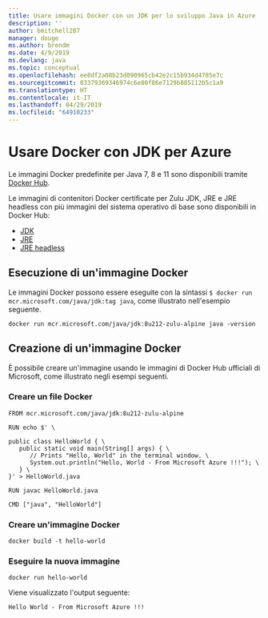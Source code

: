 ```yaml
---
title: Usare immagini Docker con un JDK per lo sviluppo Java in Azure
description: ''
author: bmitchell287
manager: douge
ms.author: brendm
ms.date: 4/9/2019
ms.devlang: java
ms.topic: conceptual
ms.openlocfilehash: ee8df2a08b23d090965cb42e2c15b934d4785e7c
ms.sourcegitcommit: 03379369346974c6e80f86e7129b885112b5c1a9
ms.translationtype: HT
ms.contentlocale: it-IT
ms.lasthandoff: 04/29/2019
ms.locfileid: "64910233"
---
```

# <a name="use-docker-with-a-jdk-for-azure"></a>Usare Docker con JDK per Azure 

Le immagini Docker predefinite per Java 7, 8 e 11 sono disponibili tramite [Docker Hub](https://hub.docker.com/_/microsoft-java-se).

Le immagini di contenitori Docker certificate per Zulu JDK, JRE e JRE headless con più immagini del sistema operativo di base sono disponibili in Docker Hub:

* [JDK](https://hub.docker.com/_/microsoft-java-jdk)
* [JRE](https://hub.docker.com/_/microsoft-java-jre)
* [JRE headless](https://hub.docker.com/_/microsoft-java-jre-headless)

## <a name="running-a-docker-image"></a>Esecuzione di un'immagine Docker

Le immagini Docker possono essere eseguite con la sintassi `$ docker run mcr.microsoft.com/java/jdk:tag java`, come illustrato nell'esempio seguente.

```cli
docker run mcr.microsoft.com/java/jdk:8u212-zulu-alpine java -version 
```

## <a name="creating-a-docker-image"></a>Creazione di un'immagine Docker

È possibile creare un'immagine usando le immagini di Docker Hub ufficiali di Microsoft, come illustrato negli esempi seguenti.

### <a name="create-a-docker-file"></a>Creare un file Docker

```cli
FROM mcr.microsoft.com/java/jdk:8u212-zulu-alpine 
  
RUN echo $' \
  
public class HelloWorld { \
   public static void main(String[] args) { \
      // Prints "Hello, World" in the terminal window. \
      System.out.println("Hello, World - From Microsoft Azure !!!"); \
   } \
}' > HelloWorld.java
  
RUN javac HelloWorld.java
  
CMD ["java", "HelloWorld"]
```

### <a name="build-a-docker-image"></a>Creare un'immagine Docker

```cli
docker build -t hello-world
```

### <a name="run-the-new-image"></a>Eseguire la nuova immagine

```cli
docker run hello-world
```

Viene visualizzato l'output seguente:

```output
Hello World - From Microsoft Azure !!!
```
